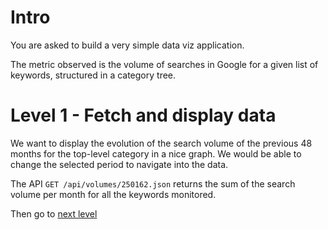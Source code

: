 # Intro

You are asked to build a very simple data viz application.

The metric observed is the volume of searches in Google for a given list of keywords, structured in a category tree.

# Level 1 - Fetch and display data

We want to display the evolution of the search volume of the previous 48 months for the top-level category in a nice graph. We would be able to change the selected period to navigate into the data.

The API `GET /api/volumes/250162.json` returns the sum of the search volume per month for all the keywords monitored.

Then go to [next level](../level2)
